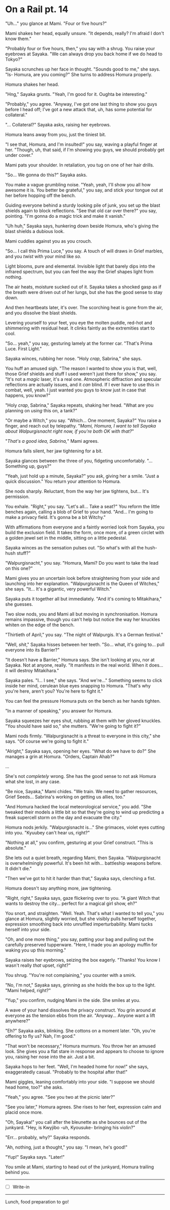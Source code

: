 # On a Rail pt. 14

"Uh..." you glance at Mami. "Four or five hours?"

Mami shakes her head, equally unsure. "It depends, really? I'm afraid I don't know them."

"Probably four or five hours, then," you say with a shrug. You raise your eyebrows at Sayaka. "We can always drop you back home if we do head to Tokyo?"

Sayaka scrunches up her face in thought. "Sounds good to me," she says. "Is- Homura, are you coming?" She turns to address Homura properly.

Homura shakes her head.

"Hng," Sayaka grunts. "Yeah, I'm good for it. Oughta be interesting."

"Probably," you agree. "Anyway, I've got one last thing to show you guys before I head off; I've got a new attack that, uh, has some potential for collateral."

"... Collateral?" Sayaka asks, raising her eyebrows.

Homura leans away from you, just the tiniest bit.

"I see that, Homura, and I'm insulted!" you say, waving a playful finger at her. "Though, uh, that said, if I'm showing you guys, we should probably get under cover."

Mami pats your shoulder. In retaliation, you tug on one of her hair drills.

"So... We gonna do this?" Sayaka asks.

You make a vague grumbling noise. "Yeah, yeah, I'll show you all how awesome it is. You better be grateful," you say, and stick your tongue out at her before hopping off the bench.

Guiding everyone behind a sturdy looking pile of junk, you set up the blast shields again to block reflections. "See that old car over there?" you say, pointing. "I'm gonna do a magic trick and make it vanish."

"Uh huh," Sayaka says, hunkering down beside Homura, who's giving the blast shields a dubious look.

Mami cuddles against you as you crouch.

"So... I call this Prima Luce," you say. A touch of will draws in Grief marbles, and you *twist* with your mind like *so.*

Light blooms, pure and elemental. Invisible light that barely dips into the infrared spectrum, but you can feel the way the Grief shapes light from nothing.

The air heats, moisture sucked out of it. Sayaka takes a shocked gasp as if the breath were driven out of her lungs, but she has the good sense to stay down.

And then heartbeats later, it's over. The scorching heat is gone from the air, and you dissolve the blast shields.

Levering yourself to your feet, you eye the molten puddle, red-hot and shimmering with residual heat. It clinks faintly as the extremities start to cool.

"So... yeah," you say, gesturing lamely at the former car. "That's Prima Luce. First Light."

Sayaka winces, rubbing her nose. "Holy *crap*, Sabrina," she says.

You huff an amused sigh. "The reason I wanted to show you is that, well, those Grief shields and stuff I used weren't just there for show," you say. "It's not a *magic* laser, it's a real one. Atmospheric diffraction and specular reflections are actually issues, and it *can* blind. If I ever have to use this in combat, well, yeah. I just wanted you guys to know just in case that happens, you know?"

"Holy *crap*, Sabrina," Sayaka repeats, shaking her head. "What are you planning on *using* this on, a tank?"

"Or maybe a Witch," you say. "Which... One moment, Sayaka?" You raise a finger, and reach out by telepathy. "*Mami, Homura, I want to tell Sayaka about Walpurgisnacht right now, if you're both OK with that?*"

"*That's a good idea, Sabrina,*" Mami agrees.

Homura falls silent, her jaw tightening for a bit.

Sayaka glances between the three of you, fidgeting uncomfortably. "... Something up, guys?"

"Yeah, just hold up a minute, Sayaka?" you ask, giving her a smile. "Just a quick discussion." You return your attention to Homura.

She nods sharply. Reluctant, from the way her jaw tightens, but... It's permission.

You exhale. "Right," you say. "Let's all... Take a seat?" You reform the little benches again, calling a blob of Grief to your hand. "And... I'm going to make a privacy field. It's gonna be a bit Witchy."

With affirmations from everyone and a faintly worried look from Sayaka, you build the exclusion field. It takes the form, once more, of a green circlet with a golden jewel set in the middle, sitting on a little pedestal.

Sayaka winces as the sensation pulses out. "So what's with all the hush-hush stuff?"

"Walpurgisnacht," you say. "Homura, Mami? Do you want to take the lead on this one?"

Mami gives you an uncertain look before straightening from your side and launching into her explanation. "Walpurgisnacht is the Queen of Witches," she says. "It... It's a gigantic, very powerful Witch."

Sayaka puts it together all but immediately. "And it's coming to Mitakihara," she guesses.

Two slow nods, you and Mami all but moving in synchronisation. Homura remains impassive, though you can't help but notice the way her knuckles whiten on the edge of the bench.

"Thirtieth of April," you say. "The night of Walpurgis. It's a German festival."

"Well, *shit*," Sayaka hisses between her teeth. "So... what, it's going to... pull everyone into its Barrier?"

"It doesn't have a Barrier," Homura says. She isn't looking at you, nor at Sayaka. Not at anyone, really. "It manifests in the real world. When it does... it will destroy Mitakihara."

Sayaka pales. "I... I see," she says. "And we're..." Something seems to click inside her mind, cerulean blue eyes snapping to Homura. "That's why you're here, aren't you? You're here to fight it."

You can feel the pressure Homura puts on the bench as her hands tighten.

"In a manner of speaking," you answer for Homura.

Sayaka squeezes her eyes shut, rubbing at them with her gloved knuckles. "You should have said so," she mutters. "We're going to fight it?"

Mami nods firmly. "Walpurgisnacht is a threat to everyone in this city," she says. "Of course we're going to fight it."

"Alright," Sayaka says, opening her eyes. "What do we have to do?" She manages a grin at Homura. "Orders, Captain Ahab?"

...

She's not *completely* wrong. She has the good sense to not ask Homura what she lost, in any case.

"Be nice, Sayaka," Mami chides. "We train. We need to gather resources, Grief Seeds... Sabrina's working on getting us allies, too."

"And Homura hacked the local meteorological service," you add. "She tweaked their models a little bit so that they're going to wind up predicting a freak supercell storm on the day and evacuate the city."

Homura nods jerkily. "Walpurgisnacht is..." She grimaces, violet eyes cutting into you. "Kyuubey can't hear us, right?"

"Nothing at all," you confirm, gesturing at your Grief construct. "This is absolute."

She lets out a quiet breath, regarding Mami, then Sayaka. "Walpurgisnacht is overwhelmingly powerful. It's been hit with... battleship weapons before. It didn't die."

"Then we've got to hit it harder than that," Sayaka says, clenching a fist.

Homura doesn't say anything more, jaw tightening.

"Right, right," Sayaka says, gaze flickering over to you. "A giant Witch that wants to destroy the city... perfect for a magical girl show, eh?"

You snort, and straighten. "Well. Yeah. That's what I wanted to tell you," you glance at Homura, slightly worried, but she visibly pulls herself together, expression smoothing back into unruffled imperturbability. Mami tucks herself into your side.

"Oh, and one more thing," you say, patting your bag and pulling out the carefully preserved tupperware. "Here, I made you an apology muffin for waking you up this morning."

Sayaka raises her eyebrows, seizing the box eagerly. "Thanks! You know I wasn't really *that* upset, right?"

You shrug. "You're not complaining," you counter with a smirk.

"No, I'm not," Sayaka says, grinning as she holds the box up to the light. "Mami helped, right?"

"Yup," you confirm, nudging Mami in the side. She smiles at you.

A wave of your hand dissolves the privacy construct. You grin around at everyone as the tension ebbs from the air. "Anyway... Anyone want a lift anywhere?"

"Eh?" Sayaka asks, blinking. She cottons on a moment later. "Oh, you're offering to fly us? Nah, I'm good."

"That won't be necessary," Homura murmurs. You throw her an amused look. She gives you a flat stare in response and appears to choose to ignore you, raising her nose into the air. Just a bit.

Sayaka hops to her feet. "Well, I'm headed home for now!" she says, exaggeratedly casual. "Probably to the hospital after that!"

Mami giggles, leaning comfortably into your side. "I suppose we should head home, too?" she asks.

"Yeah," you agree. "See you two at the picnic later?"

"See you later," Homura agrees. She rises to her feet, expression calm and placid once more.

"Oh, Sayaka!" you call after the bleunette as she bounces out of the junkyard. "Hey, is Kwyjibo -uh, Kyousuke- bringing his violin?"

"Err... probably, why?" Sayaka responds.

"Ah, nothing, just a thought," you say. "I mean, he's good!"

"Yup!" Sayaka says. "Later!"

You smile at Mami, starting to head out of the junkyard, Homura trailing behind you.

---

- [ ] Write-in

---

Lunch, food preparation to go!
